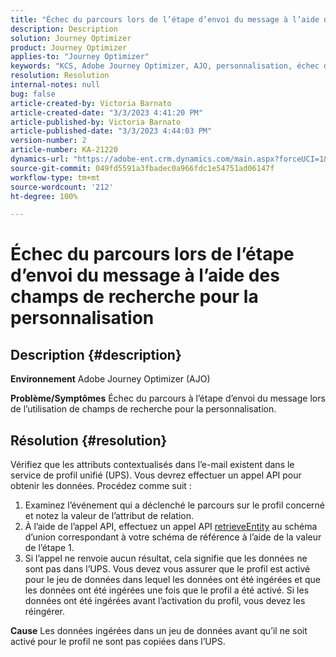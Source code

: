 ```yaml
---
title: "Échec du parcours lors de l’étape d’envoi du message à l’aide des champs de recherche pour la personnalisation"
description: Description
solution: Journey Optimizer
product: Journey Optimizer
applies-to: "Journey Optimizer"
keywords: "KCS, Adobe Journey Optimizer, AJO, personnalisation, échec du parcours"
resolution: Resolution
internal-notes: null
bug: false
article-created-by: Victoria Barnato
article-created-date: "3/3/2023 4:41:20 PM"
article-published-by: Victoria Barnato
article-published-date: "3/3/2023 4:44:03 PM"
version-number: 2
article-number: KA-21220
dynamics-url: "https://adobe-ent.crm.dynamics.com/main.aspx?forceUCI=1&pagetype=entityrecord&etn=knowledgearticle&id=645a1537-e2b9-ed11-83fe-6045bd006b25"
source-git-commit: 049fd5591a3fbadec0a966fdc1e54751ad06147f
workflow-type: tm+mt
source-wordcount: '212'
ht-degree: 100%

---
```


# Échec du parcours lors de l’étape d’envoi du message à l’aide des champs de recherche pour la personnalisation

## Description {#description}

<b>Environnement</b>
Adobe Journey Optimizer (AJO)


<b>Problème/Symptômes</b>
Échec du parcours à l’étape d’envoi du message lors de l’utilisation de champs de recherche pour la personnalisation.


## Résolution {#resolution}


Vérifiez que les attributs contextualisés dans l’e-mail existent dans le service de profil unifié (UPS). Vous devrez effectuer un appel API pour obtenir les données. Procédez comme suit :

1. Examinez l’événement qui a déclenché le parcours sur le profil concerné et notez la valeur de l’attribut de relation.
2. À l’aide de l’appel API, effectuez un appel API [retrieveEntity](https://developer.adobe.com/experience-platform-apis/references/profile/#tag/Entities/operation/retrieveEntity) au schéma d’union correspondant à votre schéma de référence à l’aide de la valeur de l’étape 1.
3. Si l’appel ne renvoie aucun résultat, cela signifie que les données ne sont pas dans l’UPS. Vous devez vous assurer que le profil est activé pour le jeu de données dans lequel les données ont été ingérées et que les données ont été ingérées une fois que le profil a été activé. Si les données ont été ingérées avant l’activation du profil, vous devez les réingérer.



<b>Cause</b>
Les données ingérées dans un jeu de données avant qu’il ne soit activé pour le profil ne sont pas copiées dans l’UPS.
